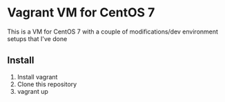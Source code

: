 # Vagrant VM for CentOS 7

This is a VM for CentOS 7 with a couple of modifications/dev environment setups that I've done

## Install
1. Install vagrant
2. Clone this repository
3. vagrant up
